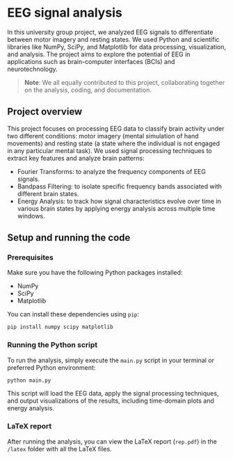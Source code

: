 # EEG signal analysis

In this university group project, we analyzed EEG signals to differentiate between motor imagery and resting states. We used Python and scientific libraries like NumPy, SciPy, and Matplotlib for data processing, visualization, and analysis. The project aims to explore the potential of EEG in applications such as brain-computer interfaces (BCIs) and neurotechnology.

> **Note**: We all equally contributed to this project, collaborating together on the analysis, coding, and documentation.

## Project overview

This project focuses on processing EEG data to classify brain activity under two different conditions: motor imagery (mental simulation of hand movements) and resting state (a state where the individual is not engaged in any particular mental task). We used signal processing techniques to extract key features and analyze brain patterns:

- Fourier Transforms: to analyze the frequency components of EEG signals.
- Bandpass Filtering: to isolate specific frequency bands associated with different brain states.
- Energy Analysis: to track how signal characteristics evolve over time in various brain states by applying energy analysis across multiple time windows.

## Setup and running the code

### Prerequisites

Make sure you have the following Python packages installed:

- NumPy
- SciPy
- Matplotlib

You can install these dependencies using `pip`:

```bash
pip install numpy scipy matplotlib
```

### Running the Python script

To run the analysis, simply execute the `main.py` script in your terminal or preferred Python environment:

```bash
python main.py
```

This script will load the EEG data, apply the signal processing techniques, and output visualizations of the results, including time-domain plots and energy analysis.

### LaTeX report

After running the analysis, you can view the LaTeX report (`rep.pdf`) in the `/latex` folder with all the LaTeX files.

